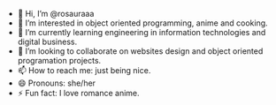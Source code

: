 - 👋 Hi, I’m @rosauraaa
- 👀 I’m interested in object oriented programming, anime and cooking.
- 🌱 I’m currently learning engineering in information technologies and digital business.
- 💞 I’m looking to collaborate on websites design and object oriented programation projects.
- 📫 How to reach me: just being nice.
- 😄 Pronouns: she/her
- ⚡ Fun fact: I love romance anime.

<!---
rosauraaa/rosauraaa is a ✨ special ✨ repository because its `README.md` (this file) appears on your GitHub profile.
You can click the Preview link to take a look at your changes.
--->
